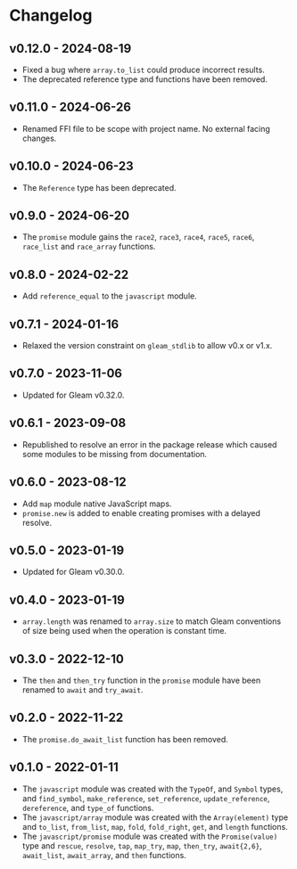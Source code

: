 # Changelog

## v0.12.0 - 2024-08-19

- Fixed a bug where `array.to_list` could produce incorrect results.
- The deprecated reference type and functions have been removed.

## v0.11.0 - 2024-06-26

- Renamed FFI file to be scope with project name. No external facing changes.

## v0.10.0 - 2024-06-23

- The `Reference` type has been deprecated.

## v0.9.0 - 2024-06-20

- The `promise` module gains the `race2`, `race3`, `race4`, `race5`, `race6`,
  `race_list` and `race_array` functions.

## v0.8.0 - 2024-02-22

- Add `reference_equal` to the `javascript` module.

## v0.7.1 - 2024-01-16

- Relaxed the version constraint on `gleam_stdlib` to allow v0.x or v1.x.

## v0.7.0 - 2023-11-06

- Updated for Gleam v0.32.0.

## v0.6.1 - 2023-09-08

- Republished to resolve an error in the package release which caused some
  modules to be missing from documentation.

## v0.6.0 - 2023-08-12

- Add `map` module native JavaScript maps.
- `promise.new` is added to enable creating promises with a delayed resolve.

## v0.5.0 - 2023-01-19

- Updated for Gleam v0.30.0.

## v0.4.0 - 2023-01-19

- `array.length` was renamed to `array.size` to match Gleam conventions of size
  being used when the operation is constant time.

## v0.3.0 - 2022-12-10

- The `then` and `then_try` function in the `promise` module have been renamed
  to `await` and `try_await`.
## v0.2.0 - 2022-11-22

- The `promise.do_await_list` function has been removed.

## v0.1.0 - 2022-01-11

- The `javascript` module was created with the `TypeOf`, and `Symbol` types, and
  `find_symbol`, `make_reference`, `set_reference`, `update_reference`,
  `dereference`, and `type_of` functions.
- The `javascript/array` module was created with the `Array(element)` type and
  `to_list`, `from_list`, `map`, `fold`, `fold_right`, `get`, and `length`
  functions.
- The `javascript/promise` module was created with the `Promise(value)` type and
  `rescue`, `resolve`, `tap`, `map_try`, `map`, `then_try`, `await{2,6}`,
  `await_list`, `await_array`, and `then` functions.
